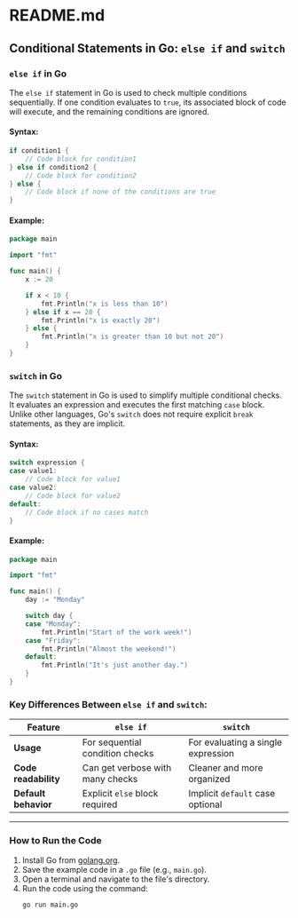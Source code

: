# README.md

## Conditional Statements in Go: `else if` and `switch`

### `else if` in Go

The `else if` statement in Go is used to check multiple conditions sequentially. If one condition evaluates to `true`, its associated block of code will execute, and the remaining conditions are ignored. 

#### Syntax:
```go
if condition1 {
    // Code block for condition1
} else if condition2 {
    // Code block for condition2
} else {
    // Code block if none of the conditions are true
}
```

#### Example:
```go
package main

import "fmt"

func main() {
    x := 20

    if x < 10 {
        fmt.Println("x is less than 10")
    } else if x == 20 {
        fmt.Println("x is exactly 20")
    } else {
        fmt.Println("x is greater than 10 but not 20")
    }
}
```

### `switch` in Go

The `switch` statement in Go is used to simplify multiple conditional checks. It evaluates an expression and executes the first matching `case` block. Unlike other languages, Go's `switch` does not require explicit `break` statements, as they are implicit.

#### Syntax:
```go
switch expression {
case value1:
    // Code block for value1
case value2:
    // Code block for value2
default:
    // Code block if no cases match
}
```

#### Example:
```go
package main

import "fmt"

func main() {
    day := "Monday"

    switch day {
    case "Monday":
        fmt.Println("Start of the work week!")
    case "Friday":
        fmt.Println("Almost the weekend!")
    default:
        fmt.Println("It's just another day.")
    }
}
```

### Key Differences Between `else if` and `switch`:

| Feature               | `else if`                          | `switch`                           |
|-----------------------|------------------------------------|------------------------------------|
| **Usage**            | For sequential condition checks   | For evaluating a single expression|
| **Code readability** | Can get verbose with many checks  | Cleaner and more organized        |
| **Default behavior** | Explicit `else` block required    | Implicit `default` case optional  |

---

### How to Run the Code
1. Install Go from [golang.org](https://golang.org/).
2. Save the example code in a `.go` file (e.g., `main.go`).
3. Open a terminal and navigate to the file's directory.
4. Run the code using the command:
   ```bash
   go run main.go
   
